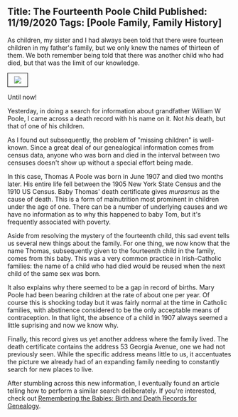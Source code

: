 Title: The Fourteenth Poole Child
Published: 11/19/2020
Tags: [Poole Family, Family History]
---
As children, my sister and I had always been  told that there were 
fourteen children in my father's family, but we only knew the names
of thirteen of them. We both remember being told that there was
another child who had died, but that was the limit of our knowledge.

<img class="right" style="border: 1px solid black; padding: .5em 1em" src="/images/Screenshot_2020-11-19 New York, New York, Index to Death Certificates, 1862-1948 - Ancestry com.png">

Until now!

Yesterday, in doing a search for information about grandfather William
W Poole, I came across a death record with his name on it. Not _his_ death,
but that of one of his children.

As I found out subsequently, the problem of "missing children" is
well-known. Since a great deal of our genealogical information comes from
census data, anyone who was born and died in the interval between two censuses
doesn't show up without a special effort being made.

In this case, Thomas A Poole was born in June 1907 and died two months
later. His entire life fell between the 1905 New York State Census and
the 1910 US Census. Baby Thomas' death certificate gives _murasmus_ as
the cause of death. This is a form of malnutrition most prominent in
children under the age of one. There can be a number of underlying causes
and we have no information as to why this happened to baby Tom, but it's
frequently associated with poverty.

Aside from resolving the mystery of the fourteenth child, this sad
event tells us several new things about the family. For one thing,
we now know that the name Thomas, subsequently given to the fourteenth
child in the family, comes from this baby. This was a very common 
practice in Irish-Catholic families: the name of a child who had died
would be reused when the next child of the same sex was born.

It also explains why there seemed to be a gap in record of births. Mary
Poole had been bearing children at  the rate of about one per year.
Of course this is shocking today but it was fairly normal at the time
in Catholic families, with abstinence considered to be the only acceptable
means of contraception. In that light, the absence of a child in 1907 always
seemed a little suprising and now we know why.

Finally, this record gives us yet another address where the family lived.
The death certificate contains the address 53 Georgia Avenue, one we had
not previously seen. While the specific address means little to us, it
accentuates the picture we already had of an expanding family needing to
constantly search for new places to live.

<p class="comment">After stumbling across this new information, I eventually
found an article telling how to perform a similar search deliberately.
If you're interested, check out
<a href="https://thegenealogyreporter.com/birth-and-death-records-for-genealogy/">Remembering the Babies: Birth and Death Records for Genealogy</a>.</p>

